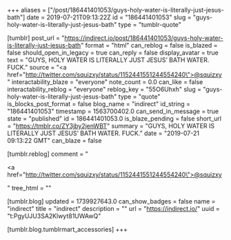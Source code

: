 +++
aliases = ["/post/186441401053/guys-holy-water-is-literally-just-jesus-bath"]
date = 2019-07-21T09:13:22Z
id = "186441401053"
slug = "guys-holy-water-is-literally-just-jesus-bath"
type = "tumblr-quote"

[tumblr]
post_url = "https://indirect.io/post/186441401053/guys-holy-water-is-literally-just-jesus-bath"
format = "html"
can_reblog = false
is_blazed = false
should_open_in_legacy = true
can_reply = false
display_avatar = true
text = "GUYS, HOLY WATER IS LITERALLY JUST JESUS&rsquo; BATH WATER. FUCK."
source = "<a href=\"http://twitter.com/squizxy/status/1152441551244554240\">@squizxy</a>"
interactability_blaze = "everyone"
note_count = 0.0
can_like = false
interactability_reblog = "everyone"
reblog_key = "55O6Uhxh"
slug = "guys-holy-water-is-literally-just-jesus-bath"
type = "quote"
is_blocks_post_format = false
blog_name = "indirect"
id_string = "186441401053"
timestamp = 1563700402.0
can_send_in_message = true
state = "published"
id = 186441401053.0
is_blaze_pending = false
short_url = "https://tmblr.co/ZY3jby2jenWBT"
summary = "GUYS, HOLY WATER IS LITERALLY JUST JESUS’ BATH WATER. FUCK."
date = "2019-07-21 09:13:22 GMT"
can_blaze = false

[tumblr.reblog]
comment = "<p><a href=\"http://twitter.com/squizxy/status/1152441551244554240\">@squizxy</a></p>"
tree_html = ""

[tumblr.blog]
updated = 1739927643.0
can_show_badges = false
name = "indirect"
title = "indirect"
description = ""
url = "https://indirect.io/"
uuid = "t:PgyUJU3SA2Klwyt81UWAwQ"

[tumblr.blog.tumblrmart_accessories]
+++
